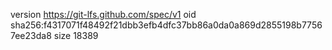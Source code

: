 version https://git-lfs.github.com/spec/v1
oid sha256:f4317071f48492f21dbb3efb4dfc37bb86a0da0a869d2855198b77567ee23da8
size 18389
